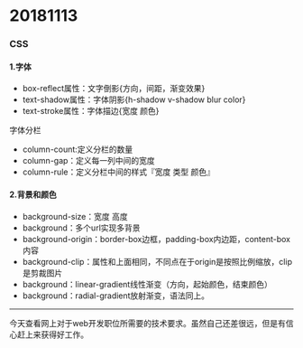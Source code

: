 # 20181113

### CSS

#### 1.字体

- box-reflect属性：文字倒影{方向，间距，渐变效果}
- text-shadow属性：字体阴影{h-shadow v-shadow blur color}
- text-stroke属性：字体描边{宽度 颜色}

字体分栏

- column-count:定义分栏的数量
- column-gap：定义每一列中间的宽度
- column-rule：定义分栏中间的样式『宽度 类型 颜色』

#### 2.背景和颜色

- background-size：宽度 高度
- background：多个url实现多背景
- background-origin：border-box边框，padding-box内边距，content-box内容
- background-clip：属性和上面相同，不同点在于origin是按照比例缩放，clip是剪裁图片
- background：linear-gradient线性渐变（方向，起始颜色，结束颜色）
- background：radial-gradient放射渐变，语法同上。

------

今天查看网上对于web开发职位所需要的技术要求。虽然自己还差很远，但是有信心赶上来获得好工作。